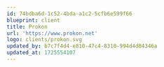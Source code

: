 ```yaml
---
id: 74bdba6d-1c52-4bda-a1c2-5cfb6e599f66
blueprint: client
title: Prokon
url: 'https://www.prokon.net'
logo: clients/prokon.svg
updated_by: b7c7f4d4-e810-47c4-8310-994d4d84346a
updated_at: 1725554107
---
```

